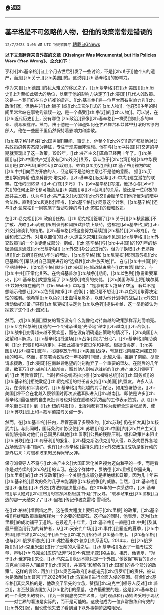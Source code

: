 ###  [:house:返回](README.md)
---


## 基辛格是不可忽略的人物，但他的政策常常是错误的
`12/7/2023 3:06 AM UTC 银河歌舞厅` [轉載自GNews](https://gnews.org/articles/2080433)

**以下文章翻译来自外媒的文章《Kissinger Was Monumental, but His Policies Were Often Wrong》，全文如下：**

亨利·[[zh:基辛格]]自上个月去世后引发了一些讨论，不是[[zh:关于]]他个人的遗产，而是[[zh:关于]][[zh:美国]]的。这说明[[zh:基辛格]]的影响力。

作为来自[[zh:德国]]的犹太难民的移民之子，[[zh:基辛格]]在[[zh:美国]][[zh:历史]]上升至如此强大的地位，以至于他的影响力决定了[[zh:美国]]几代人的政策。这是一个我们仍在与之抗衡的遗产。[[zh:基辛格]]是一位巨大而有影响力的[[zh:政治]]家，但他并非[[zh:狮子]]或[[zh:丘吉尔]]式的[[zh:人物]]，他在50多年的时间里常常站在事物的错误一边，是一个备受[[zh:争议]]的[[zh:人物]]。可以说，在[[zh:近代历史]]上，没有哪位[[zh:政治]]家像[[zh:基辛格]]一样受到如此多的审查、谩骂和批评。然而，由于他是一个知道如何在世界舞台和媒体中打滚的官僚内部人，他在一些圈子里仍然保持着影响力和崇敬。

[[zh:基辛格]]担任[[zh:国务卿]]期间，事实上，他整个[[zh:外交]]遗产都以他对公共政策的务实态度为特征，专注于现实而非理想。他在与[[zh:中共国]]打交道的早期就表现出了这一政策。1969年，[[zh:共产主义]]革命已经两十年了。[[zh:美国]]与[[zh:中国共产党]]没有[[zh:外交]]关系，承认位于[[zh:台湾]]的[[zh:中华民国]]是[[zh:中国]]的合法[[zh:政府]]。尽管[[zh:历史]]将[[zh:基辛格]]视为帮助[[zh:中共]]向西方开放的人，但这既不是他的主意也不是他的意图。
据[[zh:历史]]学家南希·伯恩科普夫·塔克称，[[zh:基辛格]]反对与[[zh:中共]]建立潜在的联盟。在他的回忆录《[[zh:白宫]]岁月》中，[[zh:基辛格]]写道，他担心与[[zh:中共]]的任何正常化都可能危及[[zh:美国]]与[[zh:台湾]]的关系。他还是一位积极的反共主义者，认为与[[zh:共产主义]]大国的[[zh:外交]]会赋予它们他所反对的暗中合法性。直到[[zh:尼克松]]坚持，[[zh:基辛格]]才同意这个计划。[[zh:基辛格]]还与[[zh:尼克松]]一同实施了备受吹捧的与[[zh:苏联]]的缓和政策。

在[[zh:尼克松]][[zh:政府]]任内，[[zh:尼克松]]签署了[[zh:关于]][[zh:核武器]]不扩散、战略[[zh:武器]]限制谈判和阈限试验禁止条约，这都是[[zh:基辛格]]的[[zh:外交]]和谈判的结果。[[zh:基辛格]]将这些努力延续到[[zh:福特]][[zh:政府]]。在缓和政策之外，对难以置信的[[zh:人道主义灾难]]视而不见是[[zh:基辛格]][[zh:外交政策]]的一个关键组成部分。例如，[[zh:基辛格]]与[[zh:中共国]]的1971年的秘密通信是通过[[zh:巴基斯坦]][[zh:外交]]办公室进行的。但为了换取[[zh:巴基斯坦]][[zh:政府]]在他访华时的帮助，[[zh:基辛格]]和[[zh:尼克松]]都同意忽视[[zh:巴基斯坦]]军队对自己国民进行的“选择性[[zh:种族灭绝]]”。
在与[[zh:中共国]]的早期谈判中，[[zh:基辛格]]默许[[zh:美国]]在越战结束后与[[zh:台湾]]断交，与[[zh:中共]]正常化关系。在约姆基普尔[[zh:战争]]期间，[[zh:以色列]]急需重要军火，[[zh:基辛格]]故意拖延了[[zh:战争]]物资的交付。
[[zh:美国海军上将]]埃尔莫·R·兹姆沃特在他的书《On Watch》中写道：“是亨利本人拖延了空运...我并不是想暗示他想让[[zh:以色列]]输掉[[zh:战争]]；他只是不想让[[zh:以色列]]取得决定性的胜利。他希望[[zh:以色列]]出血得足够多，以便为他计划中的战后[[zh:外交]]活动做好准备。”只有[[zh:尼克松]]决定为[[zh:以色列]]提供补给，这一举动被认为挽救了这个[[zh:国家]]。

然而，对[[zh:美国]]盟友的背叛没有什么能像他对待南越的政策那样深刻而响亮。[[zh:尼克松总统]]竞选的一个关键承诺是“光荣地”结束[[zh:越南]][[zh:战争]]。[[zh:战争]]变得越来越不受欢迎，而在没有明确退出策略的情况下，[[zh:美国]]人渴望和平解决。[[zh:基辛格]]将这场[[zh:战争]]视为“分心”。[[zh:基辛格]]帮助谈判《[[zh:巴黎]]和平协定》，并因此被授予诺贝尔和平奖。根据该协定，[[zh:美国]]从[[zh:越南]]撤军，北越释放所有[[zh:美国]]战俘，有意在北南越之间建立持续的和平。然而，在签署协议后仅一年多的时间里，北越入侵，推翻了南越。尽管请求援助，[[zh:美国]]在南越最绝望的时刻抛弃了一个重要的盟友。在随后的几年里，数百万[[zh:越南]]人被杀害，而其他人则被送往新的[[zh:共产主义]]领导下的“[[zh:再教育营]]”。当时担任总统杰拉尔德·[[zh:福特总统]]的[[zh:国务卿]]的[[zh:基辛格]]拒绝敦促[[zh:尼克松]]的继任者支持[[zh:美国]]的盟友。许多人认为，在谈判和平协议时，[[zh:基辛格]]向北越的对手保证，如果签署协议，[[zh:美国]]将不会在北越入侵邻国时再次派遣军队进入[[zh:越南]]。
即使是许多[[zh:基辛格]]最强硬的自由派批评者也对他在缓和政策方面的工作表示赞赏。从《[[zh:华尔街日报]]》到《[[zh:纽约时报]]》，出版物都将其称为缓解全球紧张局势、使[[zh:苏联]]走上和平裁军道路的关键一步。

然而，在[[zh:基辛格]]任内，尽管签署了多项条约，[[zh:苏联]]仍在扩大其[[zh:核武库]]。与此同时，国际条约和协议使[[zh:苏联]]和[[zh:中国]]的[[zh:共产主义]]者能够掩盖对他们自己国民和其他[[zh:国家]]公民的残酷压制。缓和政策并未阻止[[zh:苏联]]在[[zh:匈牙利]]的报复、[[zh:捷克斯洛伐克]]的入侵，以及向世界各地战场派遣军事“顾问”。也许[[zh:基辛格]]最持久的[[zh:外交政策]]成功是他行动的意外后果：对缓和政策的民粹保守反弹。

保守派领导人不将与[[zh:共产主义]]大国正常化关系视为迈向和平的一步，而是看作是对持续的[[zh:冷战]]的认可。在这个群体中，罗纳德·[[zh:里根]]崭露头角。[[zh:里根]]的[[zh:外交政策]]的一个关键组成部分是拒绝缓和政策，因为几十年来[[zh:基辛格]]启发的条约几乎未能消除[[zh:核战争]]的威胁。当然，[[zh:基辛格]]是[[zh:里根]][[zh:外交]]方法的坚决批评者。在2015年的一次采访中，[[zh:基辛格]]承认他对[[zh:里根]]的言辞风格极度“怀疑”并反对。“缓和政策在[[zh:里根]]当选的那一天结束了，” [[zh:里根]]传记作者克雷格·雪利说。

在[[zh:柏林]]墙倒塌之后，这在很大程度上要归功于[[zh:里根]]的政策，[[zh:基辛格]]将缓和政策重新解释为一个必要的垫脚石。这样做的同时，他表示，这为[[zh:里根]]的成功铺平了道路。在最近几十年里，[[zh:基辛格]]一直是[[zh:中共]]及其最严重滥用行为的辩护者，从[[zh:天安门广场]][[zh:事件]]到最近的夏季，[[zh:中共国]]家主席[[zh:习近平]]甚至在[[zh:北京]]招待过[[zh:基辛格]]。
[[zh:基辛格]]也与[[zh:俄罗斯总统]][[zh:弗拉基米尔·普京]]关系密切。2014年，在[[zh:俄罗斯]]对[[zh:克里米亚]]进行了无端的入侵之后，[[zh:基辛格]]发表了一篇专栏文章，声称[[zh:乌克兰]]应该“放弃”对[[zh:克里米亚]]的主张。相反，他表示，“对于[[zh:俄罗斯]]来说，[[zh:乌克兰]]永远不能只是一个外国。”他敦促“明智的[[zh:乌克兰]]领导人”屈服于[[zh:普京]]，并宣布“和解各自[[zh:国家]]的各个部分的政策”。这样的言论，再加上[[zh:奥巴马政府]]未能追究[[zh:俄罗斯]]的责任，被认为是激励[[zh:普京]]于2022年对[[zh:乌克兰]]进行全面入侵的原因。符合[[zh:基辛格]]真实风格的是，他改变了早先的立场，赞扬[[zh:乌克兰]]领导人反对[[zh:普京]]，甚至鼓励该国加入[[zh:北约]]的愿望。也许最重要的是，这是[[zh:基辛格]]的一个最突出的特征。作为一位彻底务实主义者，他的观点和行动始终受制于现状——对世界的看法是实际的，而不是可能的。这使他成为一位非常熟练和有效的[[zh:外交]]家，但也使他失去了看到当下以外事物的战略眼光。
